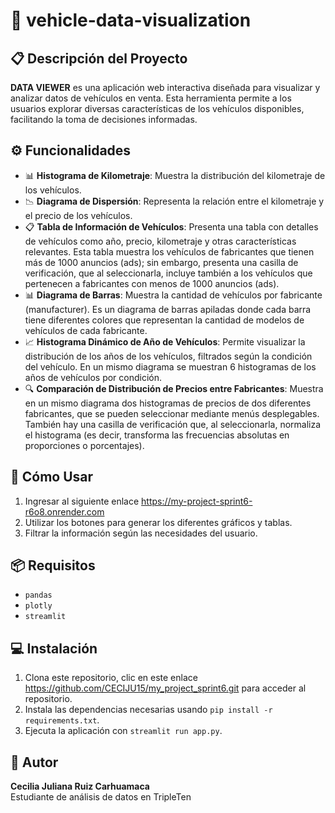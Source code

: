 # 🚗 vehicle-data-visualization

## 📋 Descripción del Proyecto

**DATA VIEWER** es una aplicación web interactiva diseñada para visualizar y analizar datos de vehículos en venta. Esta herramienta permite a los usuarios explorar diversas características de los vehículos disponibles, facilitando la toma de decisiones informadas.

## ⚙️ Funcionalidades

- 📊 **Histograma de Kilometraje**: Muestra la distribución del kilometraje de los vehículos.
- 📉 **Diagrama de Dispersión**: Representa la relación entre el kilometraje y el precio de los vehículos.
- 📋 **Tabla de Información de Vehículos**: Presenta una tabla con detalles de vehículos como año, precio, kilometraje y otras características relevantes. Esta tabla muestra los vehículos de fabricantes que tienen más de 1000 anuncios (ads); sin embargo, presenta una casilla de verificación, que al seleccionarla, incluye también a los vehículos que pertenecen a fabricantes con menos de 1000 anuncios (ads).
- 📊 **Diagrama de Barras**: Muestra la cantidad de vehículos por fabricante (manufacturer). Es un diagrama de barras apiladas donde cada barra tiene diferentes colores que representan la cantidad de modelos de vehículos de cada fabricante.
- 📈 **Histograma Dinámico de Año de Vehículos**: Permite visualizar la distribución de los años de los vehículos, filtrados según la condición del vehículo. En un mismo diagrama se muestran 6 histogramas de los años de vehículos por condición.
- 🔍 **Comparación de Distribución de Precios entre Fabricantes**: Muestra en un mismo diagrama dos histogramas de precios de dos diferentes fabricantes, que se pueden seleccionar mediante menús desplegables. También hay una casilla de verificación que, al seleccionarla, normaliza el histograma (es decir, transforma las frecuencias absolutas en proporciones o porcentajes).

## 🚀 Cómo Usar

1. Ingresar al siguiente enlace https://my-project-sprint6-r6o8.onrender.com
2. Utilizar los botones para generar los diferentes gráficos y tablas.
3. Filtrar la información según las necesidades del usuario.


## 📦 Requisitos

- `pandas`
- `plotly`
- `streamlit`

## 💻 Instalación

1. Clona este repositorio, clic en este enlace https://github.com/CECIJU15/my_project_sprint6.git para acceder al repositorio.
2. Instala las dependencias necesarias usando `pip install -r requirements.txt`.
3. Ejecuta la aplicación con `streamlit run app.py`.

## 👤 Autor

**Cecilia Juliana Ruiz Carhuamaca**  
Estudiante de análisis de datos en TripleTen  
